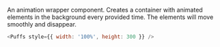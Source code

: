 An animation wrapper component. Creates a container with animated elements in
the background every provided time. The elements will move smoothly and disappear.

```javascript
<Puffs style={{ width: '100%', height: 300 }} />
```
